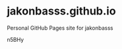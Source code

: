 # jakonbasss.github.io
Personal GitHub Pages site for jakonbasss











































































n5BHy

